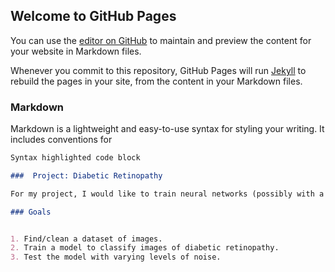 ## Welcome to GitHub Pages

You can use the [editor on GitHub](https://github.com/soksamnanglim/CSCI152-neural-networks/edit/gh-pages/index.md) to maintain and preview the content for your website in Markdown files.

Whenever you commit to this repository, GitHub Pages will run [Jekyll](https://jekyllrb.com/) to rebuild the pages in your site, from the content in your Markdown files.

### Markdown

Markdown is a lightweight and easy-to-use syntax for styling your writing. It includes conventions for

```markdown
Syntax highlighted code block

###  Project: Diabetic Retinopathy

For my project, I would like to train neural networks (possibly with a CNN) to detect and classify diabetic retinopathy using photographs of retinas with and without hemorrhages. As an extension, I would also like to train other image processing neural networks on this dataset and compare their accuracies. Then, I would like to possibly predict the stage and progression of retinopathy, and assess the accuracy of the model in classifying retinopathy and predicting the stage/progression of the disease. The extension of this project may encounter some difficulties surrounding the existence and public availability of such a dataset.

### Goals


1. Find/clean a dataset of images.
2. Train a model to classify images of diabetic retinopathy.
3. Test the model with varying levels of noise.
